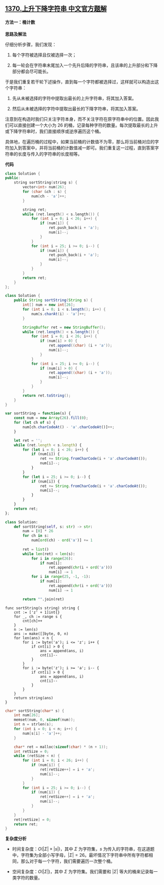 ## [1370.上升下降字符串 中文官方题解](https://leetcode.cn/problems/increasing-decreasing-string/solutions/100000/shang-sheng-xia-jiang-zi-fu-chuan-by-leetcode-solu)
#### 方法一：桶计数

**思路及解法**

仔细分析步骤，我们发现：

1. 每个字符被选择且仅被选择一次；

2. 每一轮会在字符串末尾加入一个先升后降的字符串，且该串的上升部分和下降部分都会尽可能长。

于是我们重复若干轮下述操作，直到每一个字符都被选择过，这样就可以构造出这个字符串：

1. 先从未被选择的字符中提取出最长的上升字符串，将其加入答案。

2. 然后从未被选择的字符中提取出最长的下降字符串，将其加入答案。

注意到在构造时我们只关注字符本身，而不关注字符在原字符串中的位置。因此我们可以直接创建一个大小为 $26$ 的桶，记录每种字符的数量。每次提取最长的上升或下降字符串时，我们直接顺序或逆序遍历这个桶。

具体地，在遍历桶的过程中，如果当前桶的计数值不为零，那么将当前桶对应的字符加入到答案中，并将当前桶的计数值减一即可。我们重复这一过程，直到答案字符串的长度与传入的字符串的长度相等。

**代码**

```C++ [sol1-C++]
class Solution {
public:
    string sortString(string s) {
        vector<int> num(26);
        for (char &ch : s) {
            num[ch - 'a']++;
        }

        string ret;
        while (ret.length() < s.length()) {
            for (int i = 0; i < 26; i++) {
                if (num[i]) {
                    ret.push_back(i + 'a');
                    num[i]--;
                }
            }
            for (int i = 25; i >= 0; i--) {
                if (num[i]) {
                    ret.push_back(i + 'a');
                    num[i]--;
                }
            }
        }
        return ret;
    }
};
```

```Java [sol1-Java]
class Solution {
    public String sortString(String s) {
        int[] num = new int[26];
        for (int i = 0; i < s.length(); i++) {
            num[s.charAt(i) - 'a']++;
        }

        StringBuffer ret = new StringBuffer();
        while (ret.length() < s.length()) {
            for (int i = 0; i < 26; i++) {
                if (num[i] > 0) {
                    ret.append((char) (i + 'a'));
                    num[i]--;
                }
            }
            for (int i = 25; i >= 0; i--) {
                if (num[i] > 0) {
                    ret.append((char) (i + 'a'));
                    num[i]--;
                }
            }
        }
        return ret.toString();
    }
}
```

```js [sol1-JavaScript]
var sortString = function(s) {
    const num = new Array(26).fill(0);
    for (let ch of s) {
        num[ch.charCodeAt() - 'a'.charCodeAt()]++;
    }

    let ret = '';
    while (ret.length < s.length) {
        for (let i = 0; i < 26; i++) {
            if (num[i]) {
                ret += String.fromCharCode(i + 'a'.charCodeAt());
                num[i]--;
            }
        }
        for (let i = 25; i >= 0; i--) {
            if (num[i]) {
                ret += String.fromCharCode(i + 'a'.charCodeAt());
                num[i]--;
            }
        }
    }
    return ret;
};
```

```Python [sol1-Python3]
class Solution:
    def sortString(self, s: str) -> str:
        num = [0] * 26
        for ch in s:
            num[ord(ch) - ord('a')] += 1
        
        ret = list()
        while len(ret) < len(s):
            for i in range(26):
                if num[i]:
                    ret.append(chr(i + ord('a')))
                    num[i] -= 1
            for i in range(25, -1, -1):
                if num[i]:
                    ret.append(chr(i + ord('a')))
                    num[i] -= 1

        return "".join(ret)
```

```Golang [sol1-Golang]
func sortString(s string) string {
    cnt := ['z' + 1]int{}
    for _, ch := range s {
        cnt[ch]++
    }
    n := len(s)
    ans := make([]byte, 0, n)
    for len(ans) < n {
        for i := byte('a'); i <= 'z'; i++ {
            if cnt[i] > 0 {
                ans = append(ans, i)
                cnt[i]--
            }
        }
        for i := byte('z'); i >= 'a'; i-- {
            if cnt[i] > 0 {
                ans = append(ans, i)
                cnt[i]--
            }
        }
    }
    return string(ans)
}
```

```C [sol1-C]
char* sortString(char* s) {
    int num[26];
    memset(num, 0, sizeof(num));
    int n = strlen(s);
    for (int i = 0; i < n; i++) {
        num[s[i] - 'a']++;
    }

    char* ret = malloc(sizeof(char) * (n + 1));
    int retSize = 0;
    while (retSize < n) {
        for (int i = 0; i < 26; i++) {
            if (num[i]) {
                ret[retSize++] = i + 'a';
                num[i]--;
            }
        }
        for (int i = 25; i >= 0; i--) {
            if (num[i]) {
                ret[retSize++] = i + 'a';
                num[i]--;
            }
        }
    }
    ret[retSize] = 0;
    return ret;
}
```

**复杂度分析**

- 时间复杂度：$O(|\Sigma|\times|s|)$，其中 $\Sigma$ 为字符集，$s$ 为传入的字符串，在这道题中，字符集为全部小写字母，$|\Sigma|=26$。最坏情况下字符串中所有字符都相同，那么对于每一个字符，我们需要遍历一次整个桶。

- 空间复杂度：$O(|\Sigma|)$，其中 $\Sigma$ 为字符集。我们需要和 $|\Sigma|$ 等大的桶来记录每一类字符的数量。
